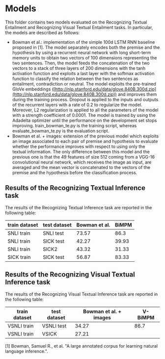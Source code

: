 # Models
This folder contains two models evaluated on the Recognizing Textual Entailment and Recognizing Visual Textual Entailment tasks. In particular, the models are described as follows:
* Bowman et al.: implementation of the simple 100d LSTM RNN baseline proposed in [1]. The model separately encodes both the premise and the hypothesis by using a recurrent neural network with long short-term memory units to obtain two vectors of 100 dimensions representing the two sentences. Then, the model feeds the concatenation of the two vectors to a stack of three layers of 200 dimensions with the tanh activation function and exploits a last layer with the softmax activation function to classify the relation between the two sentences as entailment, contradiction or neutral. The model exploits the pre-trained GloVe embeddings ([http://nlp.stanford.edu/data/glove.840B.300d.zip](http://nlp.stanford.edu/data/glove.840B.300d.zip)) and improves them during the training process. Dropout is applied to the inputs and outputs of the recurrent layers with a rate of 0.2 to regularize the model. Moreover, L2 regularization is applied to all the parameters of the model with a strength coefficient of 0.0001. The model is trained by using the Adadelta optimizer until the performance on the development set stops improving. train_bowman_te.py is the training script, whereas evaluate_bowman_te.py is the evaluation script.
* Bowman et al. + images: extension of the previous model which exploits an image associated to each pair of premise and hypothesis to evaluate whether the performance improves with respect to using only the textual information. The only difference between this model and the previous one is that the 49 features of size 512 coming from a VGG-16 convolutional neural network, which receives the image as input, are averaged and the mean vector is concatenated to the vectors of the premise and the hypothesis before the classification process.

## Results of the Recognizing Textual Inference task
The results of the Recognizing Textual Inference task are reported in the following table:

| train dataset | test dataset | Bowman et al. | BiMPM |
|---------------|--------------|---------------|-------|
| SNLI train    | SNLI test    | 73.57         | 86.3  |
| SNLI train    | SICK test    | 42.27         | 39.93 |
| SNLI train    | SICK2        | 43.32         | 31.33 |
| SICK train    | SICK test    | 56.87         | 83.33 |

## Results of the Recognizing Visual Textual Inference task
The results of the Recognizing Visual Textual Inference task are reported in the following table:

| train dataset | test dataset | Bowman et al. + images | V-BiMPM |
|---------------|--------------|------------------------|---------|
| VSNLI train   | VSNLI test   | 34.27                  | 86.7    |
| VSNLI train   | VSICK        | 27.21                  |         |

[1] Bowman, Samuel R., et al. "A large annotated corpus for learning natural language inference.".
